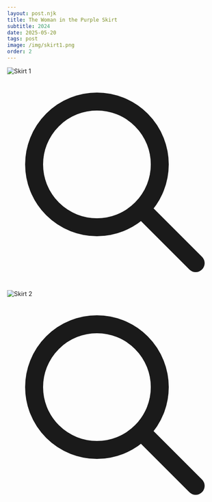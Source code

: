 ```yaml
---
layout: post.njk
title: The Woman in the Purple Skirt 
subtitle: 2024
date: 2025-05-20
tags: post
image: /img/skirt1.png
order: 2
---
```


<div class="relative">
  <img class="mt-32 block w-full h-auto" src="/img/skirt1a.png" alt="Skirt 1" />
  <div class="absolute inset-0 flex items-center justify-center bg-black opacity-0 hover:opacity-50 transition-opacity duration-200 cursor-pointer">
    <svg class="w-10 h-10 text-white" fill="none" stroke="currentColor" viewBox="0 0 24 24"><path stroke-linecap="round" stroke-linejoin="round" stroke-width="2" d="M21 21l-6-6m2-5a7 7 0 11-14 0 7 7 0 0114 0z"></path></svg>
  </div>
</div>
<div class="relative">
  <img class="mt-32 block w-full h-auto" src="/img/skirt2.png" alt="Skirt 2" />
  <div class="absolute inset-0 flex items-center justify-center bg-black opacity-0 hover:opacity-50 transition-opacity duration-200 cursor-pointer">
    <svg class="w-10 h-10 text-white" fill="none" stroke="currentColor" viewBox="0 0 24 24"><path stroke-linecap="round" stroke-linejoin="round" stroke-width="2" d="M21 21l-6-6m2-5a7 7 0 11-14 0 7 7 0 0114 0z"></path></svg>
  </div>
</div>

